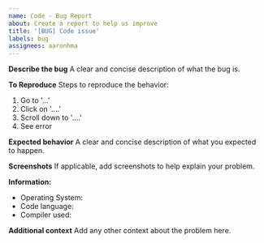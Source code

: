 ```yaml
---
name: Code - Bug Report
about: Create a report to help us improve
title: '[BUG] Code issue'
labels: bug
assignees: aaronhma
---
```


**Describe the bug**
A clear and concise description of what the bug is.

**To Reproduce**
Steps to reproduce the behavior:

1. Go to '...'
2. Click on '....'
3. Scroll down to '....'
4. See error

**Expected behavior**
A clear and concise description of what you expected to happen.

**Screenshots**
If applicable, add screenshots to help explain your problem.

**Information:**

- Operating System:
- Code language:
- Compiler used:

**Additional context**
Add any other context about the problem here.
